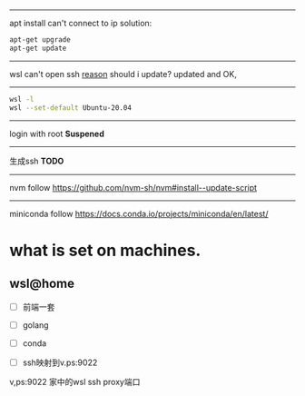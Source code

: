 #

----
apt install can't connect to ip
solution:
```sh
apt-get upgrade
apt-get update
```

----
wsl can't open ssh
[reason](https://askubuntu.com/questions/1379425/system-has-not-been-booted-with-systemd-as-init-system-pid-1-cant-operate/1379567#1379567)
should i update?
updated and OK,

----
```sh
wsl -l
wsl --set-default Ubuntu-20.04
```

----
login with root
**Suspened**

----
生成ssh
**TODO**

----
nvm
follow https://github.com/nvm-sh/nvm#install--update-script

----
miniconda
follow https://docs.conda.io/projects/miniconda/en/latest/


# what is set on machines.

## wsl@home
- [ ] 前端一套
- [ ] golang
- [ ] conda

- [ ] ssh映射到v.ps:9022



v,ps:9022
家中的wsl ssh proxy端口
